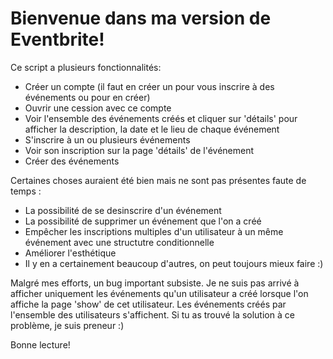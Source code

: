 # Bienvenue dans ma version de Eventbrite!

Ce script a plusieurs fonctionnalités:
* Créer un compte (il faut en créer un pour vous inscrire à des événements ou pour en créer)
* Ouvrir une cession avec ce compte
* Voir l'ensemble des événements créés et cliquer sur 'détails' pour afficher la description, la date et le lieu de chaque événement
* S'inscrire à un ou plusieurs événements
* Voir son inscription sur la page 'détails' de l'événement
* Créer des événements

Certaines choses auraient été bien mais ne sont pas présentes faute de temps :
* La possibilité de se desinscrire d'un événement
* La possibilité de supprimer un événement que l'on a créé
* Empêcher les inscriptions multiples d'un utilisateur à un même événement avec une structutre conditionnelle
* Améliorer l'esthétique
* Il y en a certainement beaucoup d'autres, on peut toujours mieux faire :)

Malgré mes efforts, un bug important subsiste. Je ne suis pas arrivé à afficher uniquement les événements qu'un utilisateur a créé lorsque l'on affiche la page 'show' de cet utilisateur. Les événements créés par l'ensemble des utilisateurs s'affichent. Si tu as trouvé la solution à ce problème, je suis preneur :)

Bonne lecture!
